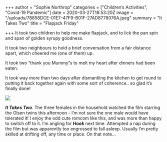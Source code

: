 +++
author = "Sophie Northrop"
categories = ["Children’s Activities", "Covid-19 Pandemic"]
date = 2020-03-27T18:53:20Z
image = "/uploads/78858DCE-01E7-47F9-B01F-27AD8778076A.jpeg"
summary = "It Takes Two"
title = "Flapjack Friday"

+++
It took two children to help me make flapjack, and to lick the pan spin and span of golden syrupy goodness.

It took two neighbours to hold a brief conversation from a fair distance apart, which cheered me (one of them) up.

It took two “thank you Mummy”s to melt my heart after dinners had been eaten.

It took way more than two days after dismantling the kitchen to get round to putting it back together again with some sort of coherence.. so glad it’s finally done!

![](/uploads/C87451EC-A7E0-48D1-8A99-C7C1FA51BAED.jpeg)

**_It Takes Two_**. The three females in the household watched the film starring the Olsen twins this afternoon - I’m not sure the one male would have tolerated it! I enjoy the odd cute romcom like this, and was more than happy to switch off to it. I’m angling for **_Hook_** next time. Attempted a nap during the film but was apparently too engrossed to fall asleep. Usually I’m pretty skilled at drifting off, any time or place. On that note...